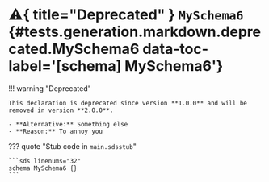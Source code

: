 # :warning:{ title="Deprecated" } <code class="doc-symbol doc-symbol-schema"></code> `MySchema6` {#tests.generation.markdown.deprecated.MySchema6 data-toc-label='[schema] MySchema6'}

!!! warning "Deprecated"

    This declaration is deprecated since version **1.0.0** and will be removed in version **2.0.0**.

    - **Alternative:** Something else
    - **Reason:** To annoy you

??? quote "Stub code in `main.sdsstub`"

    ```sds linenums="32"
    schema MySchema6 {}
    ```
